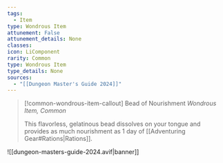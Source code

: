 ```yaml
---
tags:
  - Item
type: Wondrous Item
attunement: False
attunement_details: None
classes:
icon: LiComponent
rarity: Common
type: Wondrous Item
type_details: None
sources: 
  - "[[Dungeon Master's Guide 2024]]"
---
```

>[!common-wondrous-item-callout] Bead of Nourishment
>_Wondrous Item, Common_
>
>This flavorless, gelatinous bead dissolves on your tongue and provides as much nourishment as 1 day of [[Adventuring Gear#Rations\|Rations]].
>


![[dungeon-masters-guide-2024.avif|banner]]
